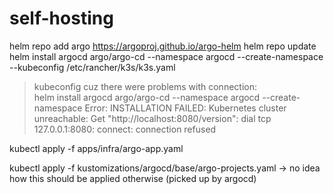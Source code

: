 # self-hosting

helm repo add argo https://argoproj.github.io/argo-helm
helm repo update
helm install argocd argo/argo-cd --namespace argocd --create-namespace --kubeconfig /etc/rancher/k3s/k3s.yaml 
> kubeconfig cuz there were problems with connection:  
    helm install argocd argo/argo-cd --namespace argocd --create-namespace
    Error: INSTALLATION FAILED: Kubernetes cluster unreachable: Get "http://localhost:8080/version": dial tcp 127.0.0.1:8080: connect: connection refused
    
kubectl apply -f apps/infra/argo-app.yaml 

kubectl apply -f kustomizations/argocd/base/argo-projects.yaml -> no idea how this should be applied otherwise (picked up by argocd)